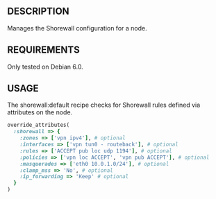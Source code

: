 ## DESCRIPTION

Manages the Shorewall configuration for a node.

## REQUIREMENTS

Only tested on Debian 6.0.

## USAGE

The shorewall:default recipe checks for Shorewall rules defined via attributes on the node.

````ruby
override_attributes(
  :shorewall => {
    :zones => ['vpn ipv4'], # optional
    :interfaces => ['vpn tun0 - routeback'], # optional
    :rules => ['ACCEPT pub loc udp 1194'], # optional
    :policies => ['vpn loc ACCEPT', 'vpn pub ACCEPT'], # optional
    :masquerades => ['eth0 10.0.1.0/24'], # optional
    :clamp_mss => 'No', # optional
    :ip_forwarding => 'Keep' # optional
  }
)
````

